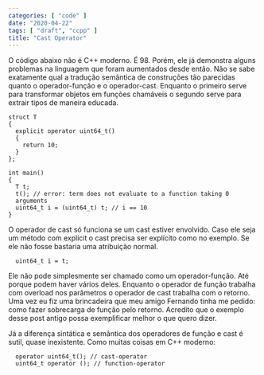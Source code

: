 ```yaml
---
categories: [ "code" ]
date: "2020-04-22"
tags: [ "draft", "ccpp" ]
title: "Cast Operator"
---
```

O código abaixo não é C++ moderno. É 98. Porém, ele já demonstra
alguns problemas na linguagem que foram aumentados desde então. Não
se sabe exatamente qual a tradução semântica de construções
tão parecidas quanto o operador-função e o operador-cast. Enquanto
o primeiro serve para transformar objetos em funções chamáveis o
segundo serve para extrair tipos de maneira educada.

    struct T 
    {
      explicit operator uint64_t()
      {
        return 10;
      }
    };
    
    int main()
    {
      T t;
      t(); // error: term does not evaluate to a function taking 0
      arguments
      uint64_t i = (uint64_t) t; // i == 10
    }

O operador de cast só funciona se um cast estiver envolvido. Caso
ele seja um método com explicit o cast precisa ser explícito como no
exemplo. Se ele não fosse bastaria uma atribuição normal.

      uint64_t i = t;

Ele não pode simplesmente ser chamado como um operador-função. Até
porque podem haver vários deles. Enquanto o operador de função
trabalha com overload nos parâmetros o operador de cast trabalha com o
retorno. Uma vez eu fiz uma brincadeira que meu amigo Fernando tinha me
pedido: como fazer sobrecarga de função pelo retorno. Acredito que o
exemplo desse post antigo possa exemplificar melhor o que quero dizer.

Já a diferença sintática e semântica dos operadores de função e
cast é sutil, quase inexistente. Como muitas coisas em C++ moderno:

      operator uint64_t(); // cast-operator
      uint64_t operator (); // function-operator

